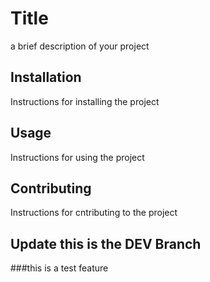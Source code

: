 # Title

a brief description of your project

## Installation

Instructions for installing the project

## Usage

Instructions for using the project

## Contributing

Instructions for cntributing to the project

## Update this is the DEV Branch

###this is a test feature